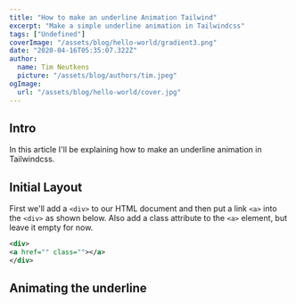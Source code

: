 ```yaml
---
title: "How to make an underline Animation Tailwind"
excerpt: "Make a simple underline animation in Tailwindcss"
tags: ["Undefined"]
coverImage: "/assets/blog/hello-world/gradient3.png"
date: "2020-04-16T05:35:07.322Z"
author:
  name: Tim Neutkens
  picture: "/assets/blog/authors/tim.jpeg"
ogImage:
  url: "/assets/blog/hello-world/cover.jpg"
---
```

## Intro
In this article I'll be explaining how to make an underline animation in Tailwindcss. 

## Initial Layout
First we'll add a `<div>` to our HTML document and then put a link `<a>` into the `<div>` as shown below. Also add a class attribute to the `<a>` element, but leave it empty for now.

```xml
<div>
<a href="" class=""></a>
</div>
```
## Animating the underline

